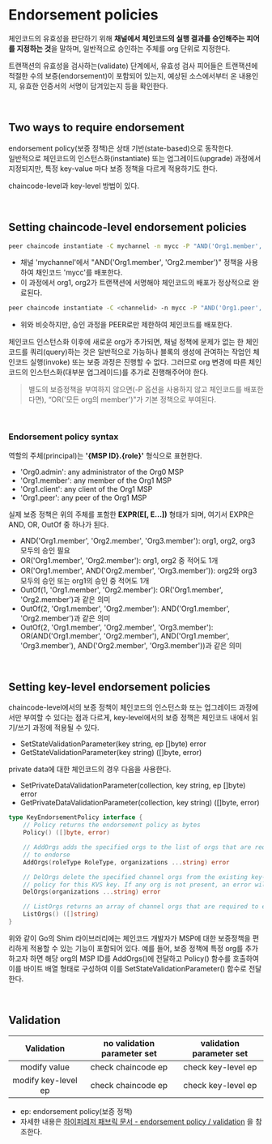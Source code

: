 # Endorsement policies

체인코드의 유효성을 판단하기 위해 **채널에서 체인코드의 실행 결과를 승인해주는 피어를 지정하는 것**을 말하며, 일반적으로 승인하는 주체를 org 단위로 지정한다.

트랜잭션의 유효성을 검사하는(validate) 단계에서, 유효성 검사 피어들은 트랜잭션에 적절한 수의 보증(endorsement)이 포함되어 있는지, 예상된 소스에서부터 온 내용인지, 유효한 인증서의 서명이 담겨있는지 등을 확인한다. 

<br>

## Two ways to require endorsement

endorsement policy(보증 정책)은 상태 기반(state-based)으로 동작한다.  
일반적으로 체인코드의 인스턴스화(instantiate) 또는 업그레이드(upgrade) 과정에서 지정되지만, 특정 key-value 마다 보증 정책을 다르게 적용하기도 한다.

chaincode-level과 key-level 방법이 있다.

<br>

## Setting chaincode-level endorsement policies

```bash
peer chaincode instantiate -C mychannel -n mycc -P "AND('Org1.member', 'Org2.member')"
```
- 채널 'mychannel'에서 "AND('Org1.member', 'Org2.member')" 정책을 사용하여 채인코드 'mycc'를 배포한다.
- 이 과정에서 org1, org2가 트랜잭션에 서명해야 체인코드의 배포가 정상적으로 완료된다.

```bash
peer chaincode instantiate -C <channelid> -n mycc -P "AND('Org1.peer', 'Org2.peer')"
```
- 위와 비슷하지만, 승인 과정을 PEER로만 제한하여 체인코드를 배포한다. 

체인코드 인스턴스화 이후에 새로운 org가 추가되면, 채널 정책에 문제가 없는 한 체인코드를 쿼리(query)하는 것은 일반적으로 가능하나 블록의 생성에 관여하는 작업인 체인코드 실행(invoke) 또는 보증 과정은 진행할 수 없다. 그러므로 org 변경에 따른 체인코드의 인스턴스화(대부분 업그레이드)를 추가로 진행해주어야 한다.

> 별도의 보증정책을 부여하지 않으면(-P 옵션을 사용하지 않고 체인코드를 배포한다면), “OR('모든 org의 member')"가 기본 정책으로 부여된다. 

<br>

### Endorsement policy syntax

역할의 주체(principal)는 **'{MSP ID}.{role}'** 형식으로 표현한다.
- 'Org0.admin': any administrator of the Org0 MSP
- 'Org1.member': any member of the Org1 MSP
- 'Org1.client': any client of the Org1 MSP
- 'Org1.peer': any peer of the Org1 MSP

실제 보증 정책은 위의 주체를 포함한 **EXPR(E[, E...])** 형태가 되며, 여기서 EXPR은 AND, OR, OutOf 중 하나가 된다.
- AND('Org1.member', 'Org2.member', 'Org3.member'): org1, org2, org3 모두의 승인 필요
- OR('Org1.member', 'Org2.member'): org1, org2 중 적어도 1개
- OR('Org1.member', AND('Org2.member', 'Org3.member')): org2와 org3 모두의 승인 또는 org1의 승인 중 적어도 1개
- OutOf(1, 'Org1.member', 'Org2.member'): OR('Org1.member', 'Org2.member')과 같은 의미
- OutOf(2, 'Org1.member', 'Org2.member'): AND('Org1.member', 'Org2.member')과 같은 의미
- OutOf(2, 'Org1.member', 'Org2.member', 'Org3.member'): OR(AND('Org1.member', 'Org2.member'), AND('Org1.member', 'Org3.member'), AND('Org2.member', 'Org3.member'))과 같은 의미

<br>

## Setting key-level endorsement policies

chaincode-level에서의 보증 정책이 체인코드의 인스턴스화 또는 업그레이드 과정에서만 부여할 수 있다는 점과 다르게, key-level에서의 보증 정책은 체인코드 내에서 읽기/쓰기 과정에 적용될 수 있다.
- SetStateValidationParameter(key string, ep []byte) error
- GetStateValidationParameter(key string) ([]byte, error)

private data에 대한 체인코드의 경우 다음을 사용한다.
- SetPrivateDataValidationParameter(collection, key string, ep []byte) error
- GetPrivateDataValidationParameter(collection, key string) ([]byte, error)

```go
type KeyEndorsementPolicy interface {
    // Policy returns the endorsement policy as bytes
    Policy() ([]byte, error)

    // AddOrgs adds the specified orgs to the list of orgs that are required
    // to endorse
    AddOrgs(roleType RoleType, organizations ...string) error

    // DelOrgs delete the specified channel orgs from the existing key-level endorsement
    // policy for this KVS key. If any org is not present, an error will be returned.
    DelOrgs(organizations ...string) error

    // ListOrgs returns an array of channel orgs that are required to endorse changes
    ListOrgs() ([]string)
}
```
위와 같이 Go의 Shim 라이브러리에는 체인코드 개발자가 MSP에 대한 보증정책을 편리하게 적용할 수 있는 기능이 포함되어 있다. 예를 들어, 보증 정책에 특정 org를 추가하고자 하면 해당 org의 MSP ID를 AddOrgs()에 전달하고 Policy() 함수를 호출하여 이를 바이트 배열 형태로 구성하여 이를 SetStateValidationParameter() 함수로 전달한다.

<br>

## Validation

| Validation | no validation parameter set | validation parameter set |
| :--: | :-------: |  :-------: |
| modify value | check chaincode ep | check key-level ep |
| modify key-level ep | check chaincode ep | check key-level ep |
- ep: endorsement policy(보증 정책)
- 자세한 내용은 [하이퍼레저 패브릭 문서 - endorsement policy / validation](https://hyperledger-fabric.readthedocs.io/en/release-1.4/endorsement-policies.html#validation) 을 참조한다.
